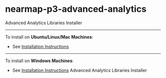 # nearmap-p3-advanced-analytics
Advanced Analytics Libraries Installer

****
To install on **Ubuntu/Linux/Mac Machines**:

- See [Installation Instructions](../Ubuntu_Install.md)
****
To install on **Windows Machines**:

- See [Installation Instructions](../Windows_Install.md)
Advanced Analytics Libraries Installer

